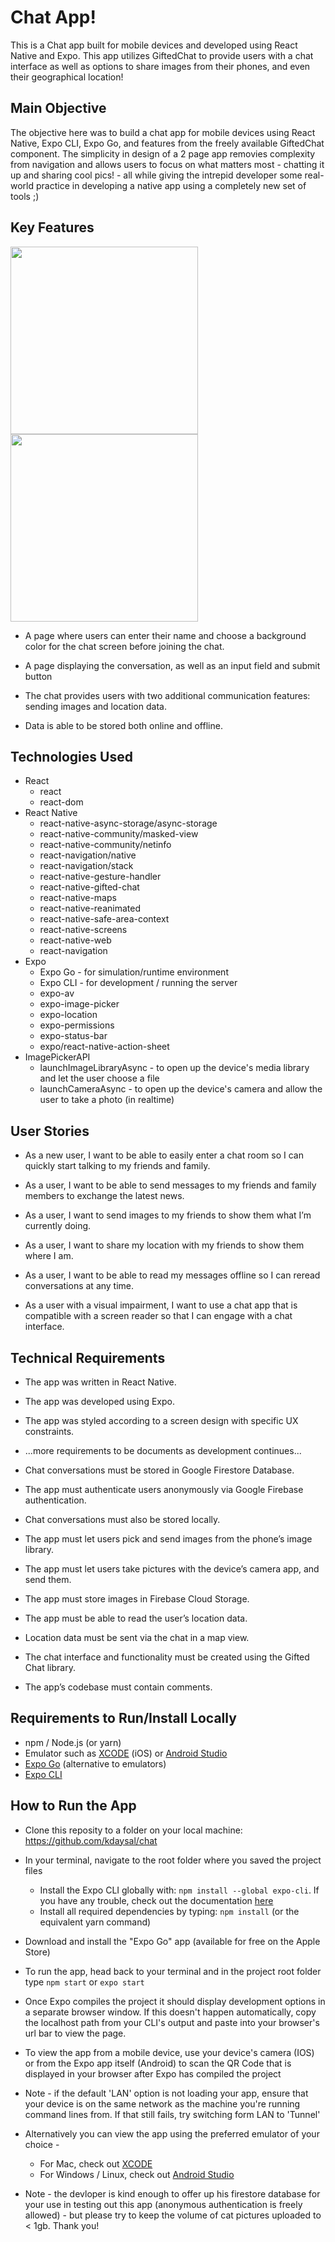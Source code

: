 # Chat App!
 This is a Chat app built for mobile devices and developed using React Native and Expo. This app utilizes GiftedChat to provide users with a chat interface as well as options to share images from their phones, and even their geographical location!

## Main Objective

The objective here was to build a chat app for mobile devices using React Native, Expo CLI, Expo Go, and features from the freely available GiftedChat component. The simplicity in design of a 2 page app removies complexity from navigation and allows users to focus on what matters most - chatting it up and sharing cool pics! - all while giving the intrepid developer some real-world practice in developing a native app using a completely new set of tools ;)

## Key Features

<p float="center">
  <img src="https://github.com/kdaysal/chat/blob/main/images/chat-app-1.PNG" width="300" />
  <img src="https://github.com/kdaysal/chat/blob/main/images/chat-app-2.PNG" width="300" /> 
</p>

* A page where users can enter their name and choose a background color for the chat screen
before joining the chat.

* A page displaying the conversation, as well as an input field and submit button

* The chat provides users with two additional communication features: sending images
and location data.

* Data is able to be stored both online and offline.

## Technologies Used

* React
    * react
    * react-dom
* React Native
    * react-native-async-storage/async-storage
    * react-native-community/masked-view
    * react-native-community/netinfo
    * react-navigation/native
    * react-navigation/stack
    * react-native-gesture-handler
    * react-native-gifted-chat
    * react-native-maps
    * react-native-reanimated
    * react-native-safe-area-context
    * react-native-screens
    * react-native-web
    * react-navigation
* Expo
    * Expo Go - for simulation/runtime environment
    * Expo CLI - for development / running the server
    * expo-av
    * expo-image-picker
    * expo-location
    * expo-permissions
    * expo-status-bar
    * expo/react-native-action-sheet
* ImagePickerAPI
    * launchImageLibraryAsync - to open up the device's media library and let the user choose a file
    * launchCameraAsync - to open up the device's camera and allow the user to take a photo (in realtime)

## User Stories

* As a new user, I want to be able to easily enter a chat room so I can quickly start talking to my
friends and family.

* As a user, I want to be able to send messages to my friends and family members to exchange
the latest news.

* As a user, I want to send images to my friends to show them what I’m currently doing.

* As a user, I want to share my location with my friends to show them where I am.

* As a user, I want to be able to read my messages offline so I can reread conversations at any
time.

* As a user with a visual impairment, I want to use a chat app that is compatible with a screen
reader so that I can engage with a chat interface.


## Technical Requirements

* The app was written in React Native.

* The app was developed using Expo.

* The app was styled according to a screen design with specific UX constraints.

* ...more requirements to be documents as development continues...

* Chat conversations must be stored in Google Firestore Database.

* The app must authenticate users anonymously via Google Firebase authentication.

* Chat conversations must also be stored locally.

* The app must let users pick and send images from the phone’s image library.

* The app must let users take pictures with the device’s camera app, and send them.

* The app must store images in Firebase Cloud Storage.

* The app must be able to read the user’s location data.

* Location data must be sent via the chat in a map view.

* The chat interface and functionality must be created using the Gifted Chat library.

* The app’s codebase must contain comments.

## Requirements to Run/Install Locally

* npm / Node.js (or yarn)
* Emulator such as [XCODE](https://developer.apple.com/library/archive/documentation/IDEs/Conceptual/iOS_Simulator_Guide/) (iOS) or [Android Studio](https://developer.android.com/studio)
* [Expo Go](https://expo.dev/client) (alternative to emulators)
* [Expo CLI](https://docs.expo.dev/get-started/installation/)

## How to Run the App

* Clone this reposity to a folder on your local machine: https://github.com/kdaysal/chat
* In your terminal, navigate to the root folder where you saved the project files
    * Install the Expo CLI globally with: `npm install --global expo-cli`. If you have any trouble, check out the documentation [here](https://docs.expo.dev/get-started/installation/)
    * Install all required dependencies by typing: `npm install` (or the equivalent yarn command)
* Download and install the "Expo Go" app (available for free on the Apple Store)
* To run the app, head back to your terminal and in the project root folder type `npm start` or `expo start` 
* Once Expo compiles the project it should display development options in a separate browser window. If this doesn't happen automatically, copy the localhost path from your CLI's output and paste into your browser's url bar to view the page.
* To view the app from a mobile device, use your device's camera (IOS) or from the Expo app itself (Android) to scan the QR Code that is displayed in your browser after Expo has compiled the project
* Note - if the default 'LAN' option is not loading your app, ensure that your device is on the same network as the machine you're running command lines from. If that still fails, try switching form LAN to 'Tunnel'
* Alternatively you can view the app using the preferred emulator of your choice - 
    * For Mac, check out [XCODE](https://developer.apple.com/library/archive/documentation/IDEs/Conceptual/iOS_Simulator_Guide/GettingStartedwithiOSSimulator/GettingStartedwithiOSSimulator.html)
    * For Windows / Linux, check out [Android Studio](https://developer.android.com/studio)

* Note - the devloper is kind enough to offer up his firestore database for your use in testing out this app (anonymous authentication is freely allowed) - but please try to keep the volume of cat pictures uploaded to < 1gb. Thank you!